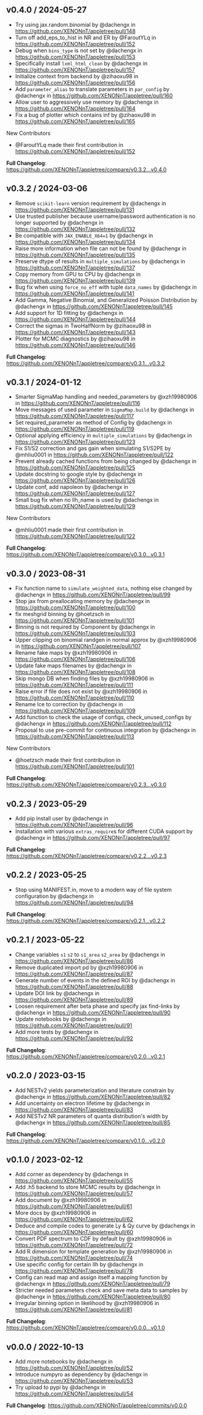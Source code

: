 v0.4.0 / 2024-05-27
-------------------
* Try using jax.random.binomial by @dachengx in https://github.com/XENONnT/appletree/pull/148
* Turn off add_eps_to_hist in NR and ER by @FaroutYLq in https://github.com/XENONnT/appletree/pull/152
* Debug when `bins_type` is not set by @dachengx in https://github.com/XENONnT/appletree/pull/153
* Specifically install `lxml_html_clean` by @dachengx in https://github.com/XENONnT/appletree/pull/157
* Initialize context from backend by @zihaoxu98 in https://github.com/XENONnT/appletree/pull/156
* Add `parameter_alias` to translate parameters in `par_config` by @dachengx in https://github.com/XENONnT/appletree/pull/160
* Allow user to aggressively use memory by @dachengx in https://github.com/XENONnT/appletree/pull/164
* Fix a bug of plotter which contains inf by @zihaoxu98 in https://github.com/XENONnT/appletree/pull/165

New Contributors
* @FaroutYLq made their first contribution in https://github.com/XENONnT/appletree/pull/152

**Full Changelog**: https://github.com/XENONnT/appletree/compare/v0.3.2...v0.4.0


v0.3.2 / 2024-03-06
-------------------
* Remove `scikit-learn` version requirement by @dachengx in https://github.com/XENONnT/appletree/pull/131
* Use trusted publisher because username/password authentication is no longer supported by @dachengx in https://github.com/XENONnT/appletree/pull/132
* Be compatible with `JAX_ENABLE_X64=1` by @dachengx in https://github.com/XENONnT/appletree/pull/134
* Raise more information when file can not be found by @dachengx in https://github.com/XENONnT/appletree/pull/135
* Preserve dtype of results in `multiple_simulations` by @dachengx in https://github.com/XENONnT/appletree/pull/137
* Copy memory from GPU to CPU by @dachengx in https://github.com/XENONnT/appletree/pull/139
* Bug fix when using `force_no_eff` with tuple `data_names` by @dachengx in https://github.com/XENONnT/appletree/pull/141
* Add Gamma, Negative Binomial, and Generalized Poisson Distribution by @dachengx in https://github.com/XENONnT/appletree/pull/145
* Add support for 1D fitting by @dachengx in https://github.com/XENONnT/appletree/pull/144
* Correct the sigmas in TwoHalfNorm by @zihaoxu98 in https://github.com/XENONnT/appletree/pull/143
* Plotter for MCMC diagnostics by @zihaoxu98 in https://github.com/XENONnT/appletree/pull/146


**Full Changelog**: https://github.com/XENONnT/appletree/compare/v0.3.1...v0.3.2


v0.3.1 / 2024-01-12
-------------------
* Smarter SigmaMap handling and needed_parameters by @xzh19980906 in https://github.com/XENONnT/appletree/pull/116
* Move messages of used parameter in `SigmaMap.build` by @dachengx in https://github.com/XENONnT/appletree/pull/117
* Set required_parameter as method of Config by @dachengx in https://github.com/XENONnT/appletree/pull/119
* Optional applying efficiency in `multiple_simulations` by @dachengx in https://github.com/XENONnT/appletree/pull/123
* Fix S1/S2 correction and gas gain when simulating S1/S2PE by @mhliu0001 in https://github.com/XENONnT/appletree/pull/122
* Prevent already cached functions from being changed by @dachengx in https://github.com/XENONnT/appletree/pull/125
* Update docstring to google style by @dachengx in https://github.com/XENONnT/appletree/pull/126
* Update conf, add napoleon by @dachengx in https://github.com/XENONnT/appletree/pull/127
* Small bug fix when no llh_name is used by @dachengx in https://github.com/XENONnT/appletree/pull/129

New Contributors
* @mhliu0001 made their first contribution in https://github.com/XENONnT/appletree/pull/122

**Full Changelog**: https://github.com/XENONnT/appletree/compare/v0.3.0...v0.3.1


v0.3.0 / 2023-08-31
-------------------
* Fix function name to `simulate_weighted_data`, nothing else changed by @dachengx in https://github.com/XENONnT/appletree/pull/99
* Stop jax from preallocating memory by @dachengx in https://github.com/XENONnT/appletree/pull/100
* fix meshgrid binning by @hoetzsch in https://github.com/XENONnT/appletree/pull/101
* Binning is not required by Component by @dachengx in https://github.com/XENONnT/appletree/pull/103
* Upper clipping on binomial randgen in normal approx by @xzh19980906 in https://github.com/XENONnT/appletree/pull/107
* Rename fake maps by @xzh19980906 in https://github.com/XENONnT/appletree/pull/106
* Update fake maps filenames by @dachengx in https://github.com/XENONnT/appletree/pull/108
* Skip mongo DB when finding files by @xzh19980906 in https://github.com/XENONnT/appletree/pull/111
* Raise error if file does not exist by @xzh19980906 in https://github.com/XENONnT/appletree/pull/110
* Rename lce to correction by @dachengx in https://github.com/XENONnT/appletree/pull/109
* Add function to check the usage of configs, check_unused_configs by @dachengx in https://github.com/XENONnT/appletree/pull/112
* Proposal to use pre-commit for continuous integration by @dachengx in https://github.com/XENONnT/appletree/pull/113

New Contributors
* @hoetzsch made their first contribution in https://github.com/XENONnT/appletree/pull/101

**Full Changelog**: https://github.com/XENONnT/appletree/compare/v0.2.3...v0.3.0


v0.2.3 / 2023-05-29
-------------------
* Add pip install user by @dachengx in https://github.com/XENONnT/appletree/pull/96
* Installation with various `extras_require`s for different CUDA support by @dachengx in https://github.com/XENONnT/appletree/pull/97

**Full Changelog**: https://github.com/XENONnT/appletree/compare/v0.2.2...v0.2.3


v0.2.2 / 2023-05-25
-------------------
* Stop using MANIFEST.in, move to a modern way of file system configuration by @dachengx in https://github.com/XENONnT/appletree/pull/94

**Full Changelog**: https://github.com/XENONnT/appletree/compare/v0.2.1...v0.2.2


v0.2.1 / 2023-05-22
-------------------
* Change variables `s1` `s2` to `s1_area` `s2_area` by @dachengx in https://github.com/XENONnT/appletree/pull/86
* Remove duplicated import pd by @xzh19980906 in https://github.com/XENONnT/appletree/pull/87
* Generate number of events in the defined ROI by @dachengx in https://github.com/XENONnT/appletree/pull/88
* Update DOI link by @dachengx in https://github.com/XENONnT/appletree/pull/89
* Loosen requirement after beta phase and specify jax find-links by @dachengx in https://github.com/XENONnT/appletree/pull/90
* Update notebooks by @dachengx in https://github.com/XENONnT/appletree/pull/91
* Add more tests by @dachengx in https://github.com/XENONnT/appletree/pull/92

**Full Changelog**: https://github.com/XENONnT/appletree/compare/v0.2.0...v0.2.1


v0.2.0 / 2023-03-15
-------------------
* Add NESTv2 yields parameterization and literature constrain by @dachengx in https://github.com/XENONnT/appletree/pull/82
* Add uncertainty on electron lifetime by @dachengx in https://github.com/XENONnT/appletree/pull/83
* Add NESTv2 NR parameters of quanta distribution's width by @dachengx in https://github.com/XENONnT/appletree/pull/85

**Full Changelog**: https://github.com/XENONnT/appletree/compare/v0.1.0...v0.2.0


v0.1.0 / 2023-02-12
-------------------
* Add corner as dependency by @dachengx in https://github.com/XENONnT/appletree/pull/55
* Add .h5 backend to store MCMC results by @dachengx in https://github.com/XENONnT/appletree/pull/57
* Add document by @xzh19980906 in https://github.com/XENONnT/appletree/pull/61
* More docs by @xzh19980906 in https://github.com/XENONnT/appletree/pull/62
* Deduce and compile codes to generate Ly & Qy curve by @dachengx in https://github.com/XENONnT/appletree/pull/60
* Convert PDF spectrum to CDF by default by @xzh19980906 in https://github.com/XENONnT/appletree/pull/72
* Add R dimension for template generation by @xzh19980906 in https://github.com/XENONnT/appletree/pull/74
* Use specific config for certain llh by @dachengx in https://github.com/XENONnT/appletree/pull/78
* Config can read map and assign itself a mapping function by @dachengx in https://github.com/XENONnT/appletree/pull/79
* Stricter needed parameters check and save meta data to samples by @dachengx in https://github.com/XENONnT/appletree/pull/80
* Irregular binning option in likelihood by @xzh19980906 in https://github.com/XENONnT/appletree/pull/81

**Full Changelog**: https://github.com/XENONnT/appletree/compare/v0.0.0...v0.1.0


v0.0.0 / 2022-10-13
-------------------
* Add more notebooks by @dachengx in https://github.com/XENONnT/appletree/pull/52
* Introduce numpyro as dependency by @dachengx in https://github.com/XENONnT/appletree/pull/53
* Try upload to pypi by @dachengx in https://github.com/XENONnT/appletree/pull/54

**Full Changelog**: https://github.com/XENONnT/appletree/commits/v0.0.0
